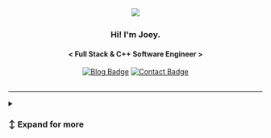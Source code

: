 
<div id="header" align="center">
  <img src="https://i.imgur.com/JmWKFzo.png"/>
</div>
<div id="header" align="center">
  <h3>Hi! I'm Joey.</h3>
  <h4>< Full Stack & C++ Software Engineer ></h4>
</div>
<div id="badges" align="center">
  <!--<a href="https://joeeey.com"><img src="https://img.shields.io/badge/website-black?logo=react&style=for-the-badge&logoColor=white" alt="Website Badge"/></a>-->
  <a href="https://joeeey.com/blog"><img src="https://img.shields.io/badge/blog-black?logo=rss&style=for-the-badge&logoColor=white" alt="Blog Badge"/></a>
  <a href="https://joeeey.com/contact"><img src="https://img.shields.io/badge/contact-black?logo=mail.ru&style=for-the-badge&logoColor=white" alt="Contact Badge"/></a>
</div>

<br/>

---

<!-- Outer collapsible section -->
<details>
  <summary><h3>↕️ Expand for more</h3></summary>

<!-- Inner 'About Me' section -->
<details>
  <summary><h4>:man_technologist: About Me</h4></summary>

- :telescope: I'm currently employed full-time as a C++ Software Engineer.

- :heart: In my free time I am building a project using Flask (coming soon).

</details>

<!-- Inner 'Projects' section -->
<details>
  <summary><h4>:gear: Projects</h4></summary>
  
  <img src="https://github-readme-stats.vercel.app/api?username=itsmejoeeey" alt="Joey's Github statistics" />
  
  <br>

[View a list of my projects...](https://joeeey.com/projects/)

</details>
  
<!-- Inner 'Languages and Tools' section -->
<details>
  <summary><h4>:hammer_and_wrench: Languages and Tools</h4></summary>
  <a href="https://isocpp.org/">
    <img src="https://github.com/devicons/devicon/blob/master/icons/cplusplus/cplusplus-original.svg" title="C++" alt="C++" width="36" height="36"/>
  </a>
  
  <h5>Full Stack:</h5>
  <table>
    <tr>
      <th>Category</th>
      <th>Technologies</th>
    </tr>
    <tr>
      <td>Frameworks</td>
      <td>
        <a href="https://www.gatsbyjs.com/">
          <img src="https://github.com/devicons/devicon/blob/master/icons/gatsby/gatsby-original.svg" title="Gatsby" alt="Gatsby" width="36" height="36"/>
        </a>
        <a href="https://nextjs.org/">
          <img src="https://github.com/devicons/devicon/blob/master/icons/nextjs/nextjs-original.svg" title="Next.js" alt="Next.js" width="36" height="36"/>
        </a>
      </td>
    </tr>
    <tr>
      <td>Core</td>
      <td>
        <a href="https://www.ecma-international.org/publications-and-standards/standards/ecma-262/">
          <img src="https://github.com/devicons/devicon/blob/master/icons/javascript/javascript-original.svg" title="Javascript" alt="Javascript" width="36" height="36"/>
        </a>
        <a href="https://nodejs.org/">
          <img src="https://github.com/devicons/devicon/blob/master/icons/nodejs/nodejs-original.svg" title="NodeJS" alt="NodeJS" width="36" height="36"/>
        </a>
        <a href="https://reactjs.org/">
          <img src="https://github.com/devicons/devicon/blob/master/icons/react/react-original.svg" title="React" alt="React" width="36" height="36"/>
        </a>
        <a href="https://www.python.org/">
          <img src="https://github.com/devicons/devicon/blob/master/icons/python/python-original.svg" title="Python" alt="Python" width="36" height="36"/>
        </a>
      </td>
    </tr>
    <tr>
      <td>Cloud</td>
      <td>
        <a href="https://aws.amazon.com/">
          <img src="https://github.com/devicons/devicon/blob/master/icons/amazonwebservices/amazonwebservices-original.svg" title="Amazon Web Services" alt="Amazon Web Services" width="36" height="36"/>
        </a>
        <a href="https://www.cloudflare.com/">
          <img src="https://github.com/devicons/devicon/blob/develop/icons/cloudflare/cloudflare-original.svg" title="Cloudflare" alt="Cloudflare" width="36" height="36"/>
        </a>
      </td>
    </tr>
    <tr>
      <td>DevOps</td>
      <td>
        <a href="https://www.docker.com/">
          <img src="https://github.com/devicons/devicon/blob/master/icons/docker/docker-original.svg" title="Docker" alt="Docker" width="36" height="36"/>
        </a>
      </td>
    </tr>
    <tr>
      <td>Misc</td>
      <td>
        <a href="https://www.linuxfoundation.org/">
          <img src="https://github.com/devicons/devicon/blob/master/icons/linux/linux-original.svg" title="Linux" alt="Linux" width="36" height="36"/>
        </a>
      </td>
    </tr>
  </table>
</details>

<!-- Inner 'Latest posts' section -->
<details>
  <summary><h4>:writing_hand: Latest posts</h4></summary>

<!-- BLOG-POST-LIST:START -->
- [First steps to begin securing your Linux server](https://joeeey.com/blog/first-steps-securing-linux-servers)
- [Self-hosting Netlify CMS without Netlify](https://joeeey.com/blog/self-hosting-netlify-cms-without-netlify)
- [Hello world!](https://joeeey.com/blog/hello-world)
<!-- BLOG-POST-LIST:END -->

[View more...](https://joeeey.com/blog/)
  
</details>
</details>
